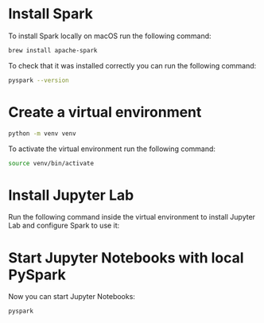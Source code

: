 
# Install Spark

To install Spark locally on macOS run the following command:

```sh
brew install apache-spark
```

To check that it was installed correctly you can run the following command:

```sh
pyspark --version
```

# Create a virtual environment

```sh
python -m venv venv
```

To activate the virtual environment run the following command:

```sh
source venv/bin/activate
```

# Install Jupyter Lab

Run the following command inside the virtual environment to install Jupyter Lab and configure Spark to use it:


# Start Jupyter Notebooks with local PySpark

Now you can start Jupyter Notebooks:

```sh
pyspark
```



   